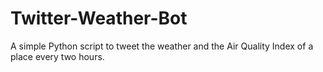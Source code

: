 # Twitter-Weather-Bot
A simple Python script to tweet the weather and the Air Quality Index of a place every two hours.
